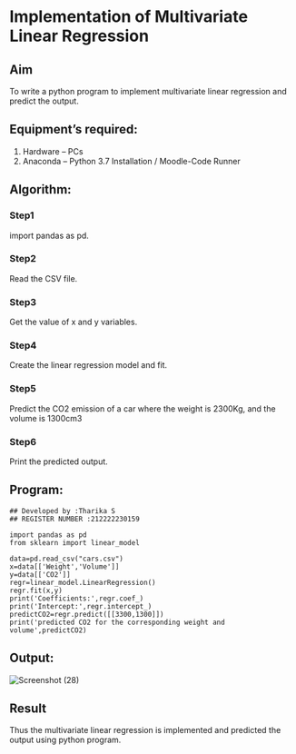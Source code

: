 # Implementation of Multivariate Linear Regression
## Aim
To write a python program to implement multivariate linear regression and predict the output.
## Equipment’s required:
1.	Hardware – PCs
2.	Anaconda – Python 3.7 Installation / Moodle-Code Runner
## Algorithm:
### Step1
import pandas as pd.

### Step2
Read the CSV file.

### Step3
Get the value of x and y variables.

### Step4
Create the linear regression model and fit.

### Step5
Predict the CO2 emission of a car where the weight is 2300Kg, and the volume is 1300cm3

### Step6
Print the predicted output.

## Program:
```
## Developed by :Tharika S
## REGISTER NUMBER :212222230159

import pandas as pd
from sklearn import linear_model

data=pd.read_csv("cars.csv")
x=data[['Weight','Volume']]
y=data[['CO2']]
regr=linear_model.LinearRegression()
regr.fit(x,y)
print('Coefficients:',regr.coef_)
print('Intercept:',regr.intercept_)
predictCO2=regr.predict([[3300,1300]])
print('predicted CO2 for the corresponding weight and volume',predictCO2)

```
## Output:
![Screenshot (28)](https://github.com/tharikasankar/Multivariate-Linear-Regression/assets/119475507/b69b7457-2d1f-4334-8090-bca05a2ea0ac)

## Result
Thus the multivariate linear regression is implemented and predicted the output using python program.
